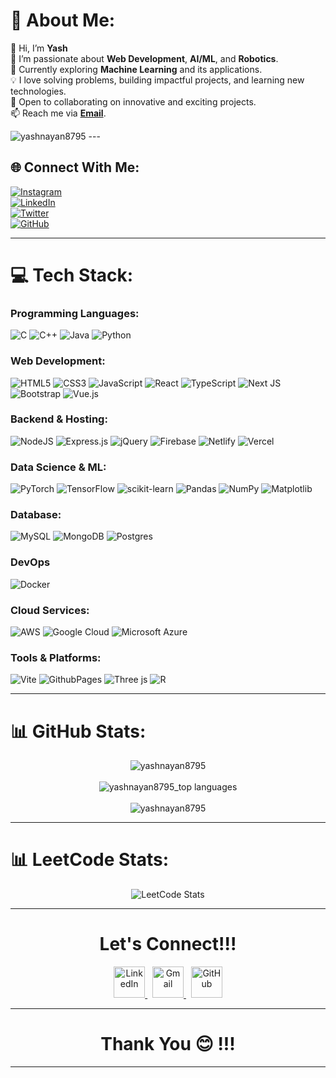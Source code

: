 # 💫 About Me:
👋 Hi, I’m **Yash**  
🔭 I’m passionate about **Web Development**, **AI/ML**, and **Robotics**.  
🌱 Currently exploring **Machine Learning** and its applications.  
💡 I love solving problems, building impactful projects, and learning new technologies.  
💞️ Open to collaborating on innovative and exciting projects.  
📫 Reach me via **[Email](mailto:nayanyash11@gmail.com)**.  


<img src="https://komarev.com/ghpvc/?username=yashnayan8795&label=Profile%20views&color=0e75b6&style=flat" alt="yashnayan8795" /> 
---

## 🌐 Connect With Me:
[![Instagram](https://img.shields.io/badge/Instagram-%23E4405F.svg?logo=Instagram&logoColor=white)](https://www.instagram.com/nayanyash2914/)  
[![LinkedIn](https://img.shields.io/badge/LinkedIn-%230077B5.svg?logo=linkedin&logoColor=white)](https://linkedin.com/in/yash-nayan-631318250)  
[![Twitter](https://img.shields.io/badge/Twitter-%237289DA.svg?logo=X&logoColor=black)](https://twitter.com/yashnayan2914)  
[![GitHub](https://img.shields.io/badge/GitHub-%23181717.svg?logo=github&logoColor=white)](https://github.com/Yashnayan8795)  

---

# 💻 Tech Stack:
### Programming Languages:
![C](https://img.shields.io/badge/c-%2300599C.svg?style=for-the-badge&logo=c&logoColor=white)
![C++](https://img.shields.io/badge/c++-%2300599C.svg?style=for-the-badge&logo=c%2B%2B&logoColor=white)
![Java](https://img.shields.io/badge/java-%23ED8B00.svg?style=for-the-badge&logo=openjdk&logoColor=white)
![Python](https://img.shields.io/badge/python-3670A0?style=for-the-badge&logo=python&logoColor=ffdd54)


### Web Development:
![HTML5](https://img.shields.io/badge/html5-%23E34F26.svg?style=for-the-badge&logo=html5&logoColor=white)
![CSS3](https://img.shields.io/badge/css3-%231572B6.svg?style=for-the-badge&logo=css3&logoColor=white)
![JavaScript](https://img.shields.io/badge/javascript-%23323330.svg?style=for-the-badge&logo=javascript&logoColor=%23F7DF1E)
![React](https://img.shields.io/badge/react-%2320232a.svg?style=for-the-badge&logo=react&logoColor=%2361DAFB)
![TypeScript](https://img.shields.io/badge/typescript-%23007ACC.svg?style=for-the-badge&logo=typescript&logoColor=white)
![Next JS](https://img.shields.io/badge/Next-black?style=for-the-badge&logo=next.js&logoColor=white)
![Bootstrap](https://img.shields.io/badge/bootstrap-%238511FA.svg?style=for-the-badge&logo=bootstrap&logoColor=white)
![Vue.js](https://img.shields.io/badge/vue.js-%2335495e.svg?style=for-the-badge&logo=vuedotjs&logoColor=%234FC08D)

### Backend & Hosting:
![NodeJS](https://img.shields.io/badge/node.js-6DA55F?style=for-the-badge&logo=node.js&logoColor=white)
![Express.js](https://img.shields.io/badge/express.js-%23404d59.svg?style=for-the-badge&logo=express&logoColor=%2361DAFB)
![jQuery](https://img.shields.io/badge/jquery-%230769AD.svg?style=for-the-badge&logo=jquery&logoColor=white)
![Firebase](https://img.shields.io/badge/firebase-%23039BE5.svg?style=for-the-badge&logo=firebase)
![Netlify](https://img.shields.io/badge/netlify-%23000000.svg?style=for-the-badge&logo=netlify&logoColor=#00C7B7)
![Vercel](https://img.shields.io/badge/vercel-%23000000.svg?style=for-the-badge&logo=vercel&logoColor=white)

### Data Science & ML:
![PyTorch](https://img.shields.io/badge/PyTorch-%23EE4C2C.svg?style=for-the-badge&logo=PyTorch&logoColor=white)
![TensorFlow](https://img.shields.io/badge/TensorFlow-%23FF6F00.svg?style=for-the-badge&logo=TensorFlow&logoColor=white)
![scikit-learn](https://img.shields.io/badge/scikit--learn-%23F7931E.svg?style=for-the-badge&logo=scikit-learn&logoColor=white)
![Pandas](https://img.shields.io/badge/pandas-%23150458.svg?style=for-the-badge&logo=pandas&logoColor=white)
![NumPy](https://img.shields.io/badge/numpy-%23013243.svg?style=for-the-badge&logo=numpy&logoColor=white)
![Matplotlib](https://img.shields.io/badge/Matplotlib-%23ffffff.svg?style=for-the-badge&logo=Matplotlib&logoColor=black)

### Database:
![MySQL](https://img.shields.io/badge/mysql-%2300000f.svg?style=for-the-badge&logo=mysql&logoColor=white)
![MongoDB](https://img.shields.io/badge/MongoDB-%234ea94b.svg?style=for-the-badge&logo=mongodb&logoColor=white)
![Postgres](https://img.shields.io/badge/postgres-%23316192.svg?style=for-the-badge&logo=postgresql&logoColor=white)

### DevOps
![Docker](https://img.shields.io/badge/docker-%230db7ed.svg?style=for-the-badge&logo=docker&logoColor=white)

### Cloud Services:
![AWS](https://img.shields.io/badge/Amazon%20AWS-%23FF9900.svg?style=for-the-badge&logo=amazon-aws&logoColor=white)
![Google Cloud](https://img.shields.io/badge/Google%20Cloud-%234285F4.svg?style=for-the-badge&logo=google-cloud&logoColor=white)
![Microsoft Azure](https://img.shields.io/badge/Microsoft%20Azure-%230078D4.svg?style=for-the-badge&logo=microsoft-azure&logoColor=white)

### Tools & Platforms:
![Vite](https://img.shields.io/badge/vite-%23646CFF.svg?style=for-the-badge&logo=vite&logoColor=white)
![GithubPages](https://img.shields.io/badge/github%20pages-121013?style=for-the-badge&logo=github&logoColor=white)
![Three js](https://img.shields.io/badge/threejs-black?style=for-the-badge&logo=three.js&logoColor=white)
![R](https://img.shields.io/badge/r-%23276DC3.svg?style=for-the-badge&logo=r&logoColor=white)

---

# 📊 GitHub Stats:
<div align="center">
  <img align="center" src="https://github-readme-stats.vercel.app/api?username=yashnayan8795&show_icons=true&locale=en" alt="yashnayan8795" /><br><br>
 <img align="center" src="https://github-readme-streak-stats.herokuapp.com/?user=yashnayan8795&" alt="yashnayan8795_top languages" />
  <br><br>
  <img align="center" src="https://github-readme-stats.vercel.app/api/top-langs?username=yashnayan8795&show_icons=true&locale=en&layout=compact" alt="yashnayan8795" />
</div>

---

# 📊 LeetCode Stats:
<div align="center">
  <img src="https://leetcard.jacoblin.cool/Yashnayan?theme=catppuccinMocha&font=Fira%20Code&ext=heatmap" alt="LeetCode Stats"/>
</div>

---

<h1 align="center">Let's Connect!!!</h1>
<div align="center">
  <a href="https://www.linkedin.com/in/yash-nayan-631318250/">
    <img width="50px" src="https://res.cloudinary.com/ddglxo0l3/image/upload/v1631429597/Self/linkedin_jo0dot.png" alt="LinkedIn"/>
  </a>
  &nbsp;
  <a href="mailto:nayanyash11@gmail.com">
    <img width="50px" src="https://res.cloudinary.com/ddglxo0l3/image/upload/v1631429608/Self/gmail_fm9lpo.png" alt="Gmail"/>
  </a>
  &nbsp;
  <a href="https://github.com/yashnayan8795">
    <img width="50px" src="https://res.cloudinary.com/ddglxo0l3/image/upload/v1631429602/Self/github_j88moo.png" alt="GitHub"/>
  </a>
</div>

---

<h1 align="center">Thank You 😊 !!!</h1>

--- 

